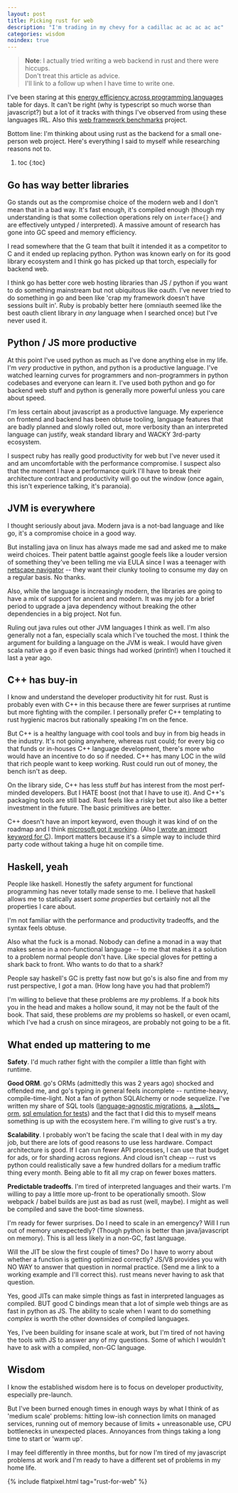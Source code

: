 ```yaml
---
layout: post
title: Picking rust for web
description: "I'm trading in my chevy for a cadillac ac ac ac ac ac"
categories: wisdom
noindex: true
---
```


> **Note**: I actually tried writing a web backend in rust and there were hiccups.<br>
> Don't treat this article as advice.<br>
> I'll link to a follow up when I have time to write one.

I've been staring at this [energy efficiency across programming languages](https://thenewstack.io/which-programming-languages-use-the-least-electricity/) table for days. It can't be right (why is typescript so much worse than javascript?) but a lot of it tracks with things I've observed from using these languages IRL. Also this [web framework benchmarks](https://github.com/the-benchmarker/web-frameworks#full-table-1) project.

Bottom line: I'm thinking about using rust as the backend for a small one-person web project. Here's everything I said to myself while researching reasons not to.

1. toc
{:toc}

## Go has way better libraries

Go stands out as the compromise choice of the modern web and I don't mean that in a bad way. It's fast enough, it's compiled enough (though my understanding is that some collection operations rely on `interface{}` and are effectively untyped / interpreted). A massive amount of research has gone into GC speed and memory efficiency.

I read somewhere that the G team that built it intended it as a competitor to C and it ended up replacing python. Python was known early on for its good library ecosystem and I think go has picked up that torch, especially for backend web.

I think go has better core web hosting libraries than JS / python if you want to do something mainstream but not ubiquitous like oauth. I've never tried to do something in go and been like 'crap my framework doesn't have sessions built in'. Ruby is probably better here (omniauth seemed like the best oauth client library in *any* language when I searched once) but I've never used it.

## Python / JS more productive

At this point I've used python as much as I've done anything else in my life. I'm *very* productive in python, and python is a productive language. I've watched learning curves for programmers and non-programmers in python codebases and everyone can learn it. I've used both python and go for backend web stuff and python is generally more powerful unless you care about speed.

I'm less certain about javascript as a productive language. My experience on frontend and backend has been obtuse tooling, language features that are badly planned and slowly rolled out, more verbosity than an interpreted language can justify, weak standard library and WACKY 3rd-party ecosystem.

I suspect ruby has really good productivity for web but I've never used it and am uncomfortable with the performance compromise. I suspect also that the moment I have a performance quirk I'll have to break their architecture contract and productivity will go out the window (once again, this isn't experience talking, it's paranoia).

## JVM is everywhere

I thought seriously about java. Modern java is a not-bad language and like go, it's a compromise choice in a good way.

But installing java on linux has always made me sad and asked me to make weird choices. Their patent battle against google feels like a louder version of something they've been telling me via EULA since I was a teenager with [netscape navigator](https://www.youtube.com/watch?v=yzPOqVPqQLE) -- they want their clunky tooling to consume my day on a regular basis. No thanks.

Also, while the language is increasingly modern, the libraries are going to have a mix of support for ancient and modern. It was my job for a brief period to upgrade a java dependency without breaking the other dependencies in a big project. Not fun.

Ruling out java rules out other JVM languages I think as well. I'm also generally not a fan, especially scala which I've touched the most. I think the argument for building a language on the JVM is weak. I would have given scala native a go if even basic things had worked (println!) when I touched it last a year ago.

## C++ has buy-in

I know and understand the developer productivity hit for rust. Rust is probably even with C++ in this because there are fewer surprises at runtime but more fighting with the compiler. I personally prefer C++ templating to rust hygienic macros but rationally speaking I'm on the fence.

But C++ is a healthy language with cool tools and buy in from big heads in the industry. It's not going anywhere, whereas rust could; for every big co that funds or in-houses C++ language development, there's more who would have an incentive to do so if needed. C++ has many LOC in the wild that rich people want to keep working. Rust could run out of money, the bench isn't as deep.

On the library side, C++ has less stuff *but* has interest from the most perf-minded developers. But I HATE boost (not that I have to use it). And C++'s packaging tools are still bad. Rust feels like a risky bet but also like a better investment in the future. The basic primitives are better.

C++ doesn't have an import keyword, even though it was kind of on the roadmap and I think [microsoft got it working](https://docs.microsoft.com/en-us/cpp/preprocessor/hash-import-directive-cpp). (Also [I wrote an import keyword for C](https://github.com/abe-winter/cbuns)). Import matters because it's a simple way to include third party code without taking a huge hit on compile time.

## Haskell, yeah

People like haskell. Honestly the safety argument for functional programming has never totally made sense to me. I believe that haskell allows me to statically assert *some properties* but certainly not all the properties I care about.

I'm not familiar with the performance and productivity tradeoffs, and the syntax feels obtuse.

Also what the fuck is a monad. Nobody can define a monad in a way that makes sense in a non-functional language -- to me that makes it a solution to a problem normal people don't have. Like special gloves for petting a shark back to front. Who wants to do that to a shark?

People say haskell's GC is pretty fast now but go's is also fine and from my rust perspective, I *got* a man. (How long have you had that problem?)

I'm willing to believe that these problems are *my* problems. If a book hits you in the head and makes a hollow sound, it may not be the fault of the book. That said, these problems *are* my problems so haskell, or even ocaml, which I've had a crush on since mirageos, are probably not going to be a fit.

## What ended up mattering to me

**Safety**. I'd much rather fight with the compiler a little than fight with runtime.

**Good ORM**. go's ORMs (admittedly this was 2 years ago) shocked and offended me, and go's typing in general feels incomplete -- runtime-heavy, compile-time-light. Not a fan of python SQLAlchemy or node sequelize. I've written my share of SQL tools ([language-agnostic migrations](https://github.com/abe-winter/automigrate), [a \_\_slots\_\_ orm](https://github.com/abe-winter/metamod), [sql emulation for tests](https://github.com/abe-winter/pg13-py)) and the fact that I did this to myself means something is up with the ecosystem here. I'm willing to give rust's a try.

**Scalability**. I probably won't be facing the scale that I deal with in my day job, but there are lots of good reasons to use less hardware. Compact architecture is good. If I can run fewer API processes, I can use that budget for ads, or for sharding across regions. And cloud isn't cheap -- rust vs python could realistically save a few hundred dollars for a medium traffic thing every month. Being able to fit all my crap on fewer boxes matters.

**Predictable tradeoffs**. I'm tired of interpreted languages and their warts. I'm willing to pay a little more up-front to be operationally smooth. Slow webpack / babel builds are just as bad as rust (well, maybe). I might as well be compiled and save the boot-time slowness.

I'm ready for fewer surprises. Do I need to scale in an emergency? Will I run out of memory unexpectedly? (Though python is better than java/javascript on memory). This is all less likely in a non-GC, fast language.

Will the JIT be slow the first couple of times? Do I have to worry about whether a function is getting optimized correctly? JS/V8 provides you with NO WAY to answer that question in normal practice. (Send me a link to a working example and I'll correct this). rust means never having to ask that question.

Yes, good JITs can make simple things as fast in interpreted languages as compiled. BUT good C bindings mean that a lot of simple web things are as fast in python as JS. The ability to scale when I want to do something *complex* is worth the other downsides of compiled languages.

Yes, I've been building for insane scale at work, but I'm tired of not having the tools with JS to answer any of my questions. Some of which I wouldn't have to ask with a compiled, non-GC language.

## Wisdom

I know the established wisdom here is to focus on developer productivity, especially pre-launch.

But I've been burned enough times in enough ways by what I think of as 'medium scale' problems: hitting low-ish connection limits on managed services, running out of memory because of limits + unreasonable use, CPU bottlenecks in unexpected places. Annoyances from things taking a long time to start or 'warm up'.

I may feel differently in three months, but for now I'm tired of my javascript problems at work and I'm ready to have a different set of problems in my home life.

{% include flatpixel.html tag="rust-for-web" %}
